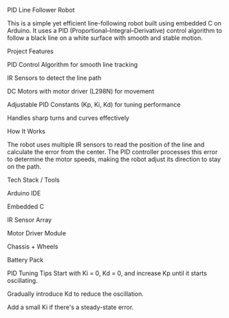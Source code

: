 PID Line Follower Robot 

This is a simple yet efficient line-following robot built using embedded C on Arduino. It uses a PID (Proportional–Integral–Derivative) control algorithm to follow a black line on a white surface with smooth and stable motion.

Project Features

PID Control Algorithm for smooth line tracking

IR Sensors to detect the line path

DC Motors with motor driver (L298N) for movement

Adjustable PID Constants (Kp, Ki, Kd) for tuning performance

Handles sharp turns and curves effectively

How It Works

The robot uses multiple IR sensors to read the position of the line and calculate the error from the center. The PID controller processes this error to determine the motor speeds, making the robot adjust its direction to stay on the path.


Tech Stack / Tools

Arduino IDE

Embedded C

IR Sensor Array

Motor Driver Module

Chassis + Wheels

Battery Pack



PID Tuning Tips
Start with Ki = 0, Kd = 0, and increase Kp until it starts oscillating.

Gradually introduce Kd to reduce the oscillation.

Add a small Ki if there's a steady-state error.

